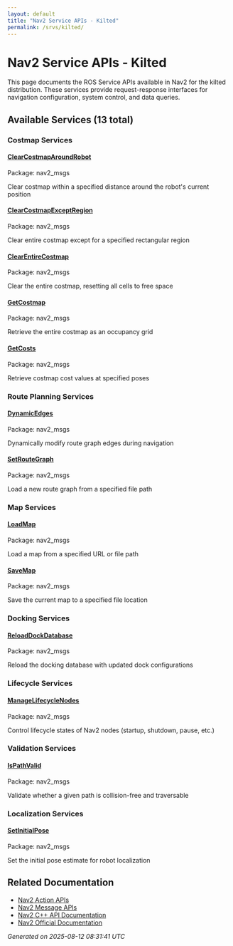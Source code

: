 ```yaml
---
layout: default
title: "Nav2 Service APIs - Kilted"
permalink: /srvs/kilted/
---
```


# Nav2 Service APIs - Kilted

This page documents the ROS Service APIs available in Nav2 for the kilted distribution. These services provide request-response interfaces for navigation configuration, system control, and data queries.

## Available Services (13 total)


### Costmap Services

<div class="service-grid">
  <div class="service-card">
    <h4><a href="/srvs/kilted/clearcostmaparoundrobot.html">ClearCostmapAroundRobot</a></h4>
    <p class="service-package">Package: nav2_msgs</p>
    <p class="service-description">Clear costmap within a specified distance around the robot's current position</p>
  </div>
  <div class="service-card">
    <h4><a href="/srvs/kilted/clearcostmapexceptregion.html">ClearCostmapExceptRegion</a></h4>
    <p class="service-package">Package: nav2_msgs</p>
    <p class="service-description">Clear entire costmap except for a specified rectangular region</p>
  </div>
  <div class="service-card">
    <h4><a href="/srvs/kilted/clearentirecostmap.html">ClearEntireCostmap</a></h4>
    <p class="service-package">Package: nav2_msgs</p>
    <p class="service-description">Clear the entire costmap, resetting all cells to free space</p>
  </div>
  <div class="service-card">
    <h4><a href="/srvs/kilted/getcostmap.html">GetCostmap</a></h4>
    <p class="service-package">Package: nav2_msgs</p>
    <p class="service-description">Retrieve the entire costmap as an occupancy grid</p>
  </div>
  <div class="service-card">
    <h4><a href="/srvs/kilted/getcosts.html">GetCosts</a></h4>
    <p class="service-package">Package: nav2_msgs</p>
    <p class="service-description">Retrieve costmap cost values at specified poses</p>
  </div>
</div>

### Route Planning Services

<div class="service-grid">
  <div class="service-card">
    <h4><a href="/srvs/kilted/dynamicedges.html">DynamicEdges</a></h4>
    <p class="service-package">Package: nav2_msgs</p>
    <p class="service-description">Dynamically modify route graph edges during navigation</p>
  </div>
  <div class="service-card">
    <h4><a href="/srvs/kilted/setroutegraph.html">SetRouteGraph</a></h4>
    <p class="service-package">Package: nav2_msgs</p>
    <p class="service-description">Load a new route graph from a specified file path</p>
  </div>
</div>

### Map Services

<div class="service-grid">
  <div class="service-card">
    <h4><a href="/srvs/kilted/loadmap.html">LoadMap</a></h4>
    <p class="service-package">Package: nav2_msgs</p>
    <p class="service-description">Load a map from a specified URL or file path</p>
  </div>
  <div class="service-card">
    <h4><a href="/srvs/kilted/savemap.html">SaveMap</a></h4>
    <p class="service-package">Package: nav2_msgs</p>
    <p class="service-description">Save the current map to a specified file location</p>
  </div>
</div>

### Docking Services

<div class="service-grid">
  <div class="service-card">
    <h4><a href="/srvs/kilted/reloaddockdatabase.html">ReloadDockDatabase</a></h4>
    <p class="service-package">Package: nav2_msgs</p>
    <p class="service-description">Reload the docking database with updated dock configurations</p>
  </div>
</div>

### Lifecycle Services

<div class="service-grid">
  <div class="service-card">
    <h4><a href="/srvs/kilted/managelifecyclenodes.html">ManageLifecycleNodes</a></h4>
    <p class="service-package">Package: nav2_msgs</p>
    <p class="service-description">Control lifecycle states of Nav2 nodes (startup, shutdown, pause, etc.)</p>
  </div>
</div>

### Validation Services

<div class="service-grid">
  <div class="service-card">
    <h4><a href="/srvs/kilted/ispathvalid.html">IsPathValid</a></h4>
    <p class="service-package">Package: nav2_msgs</p>
    <p class="service-description">Validate whether a given path is collision-free and traversable</p>
  </div>
</div>

### Localization Services

<div class="service-grid">
  <div class="service-card">
    <h4><a href="/srvs/kilted/setinitialpose.html">SetInitialPose</a></h4>
    <p class="service-package">Package: nav2_msgs</p>
    <p class="service-description">Set the initial pose estimate for robot localization</p>
  </div>
</div>


## Related Documentation

- [Nav2 Action APIs](/actions/kilted/index.html)
- [Nav2 Message APIs](/msgs/kilted/index.html)
- [Nav2 C++ API Documentation](/kilted/html/index.html)
- [Nav2 Official Documentation](https://nav2.org/)

*Generated on 2025-08-12 08:31:41 UTC*